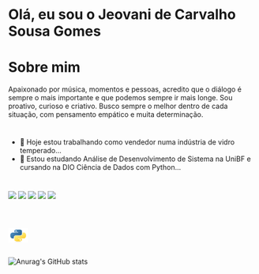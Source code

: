 # Olá, eu sou o Jeovani de Carvalho Sousa Gomes

#

# Sobre mim

Apaixonado por música, momentos e pessoas, acredito que o diálogo é sempre o mais importante e que podemos sempre ir mais longe. Sou proativo, curioso e criativo. Busco sempre o melhor dentro de cada situação, com pensamento empático e muita determinação.

#

- 🔭 Hoje estou trabalhando como vendedor numa indústria de vidro temperado...
- 🌱 Estou estudando Análise de Desenvolvimento de Sistema na UniBF
e cursando na DIO Ciência de Dados com Python...

#

<div> 
  
  <a href="https://instagram.com/jeovanidecarvalho" target="_blank"><img src="https://img.shields.io/badge/-Instagram-%23E4405F?style=for-the-badge&logo=instagram&logoColor=white" target="_blank"></a>
  <a href = "mailto:jeogomes@gmail.com"><img src="https://img.shields.io/badge/Gmail-D14836?style=for-the-badge&logo=gmail&logoColor=white"></a>
  <a href="https://www.linkedin.com/in/jeovani-de-carvalho-sousa-gomes-34947316a" target="_blank"><img src="https://img.shields.io/badge/-LinkedIn-%230077B5?style=for-the-badge&logo=linkedin&logoColor=white" target="_blank"></a>
  <a href="https://www.dio.me/users/jeogomes" target="_blank"><img src="https://img.shields.io/badge/-DIO-%230077B5?style=for-the-badge&logo=dio&logoColor=white" target="_blank"></a>
  <a href="https://github.com/Jeovani" target="_blank"><img src="https://img.shields.io/badge/GitHub-100000?style=for-the-badge&logo=github&logoColor=white"></a>
  
 

  
</div>

#

<div style="display: inline_block"><br>

  <img align="center" alt="Rafa-Python" height="30" width="40" src="https://raw.githubusercontent.com/devicons/devicon/master/icons/python/python-original.svg">
  
</div>

##

![Anurag's GitHub stats](https://github-readme-stats.vercel.app/api?username=jeovani&show_icons=true&theme=dark)
